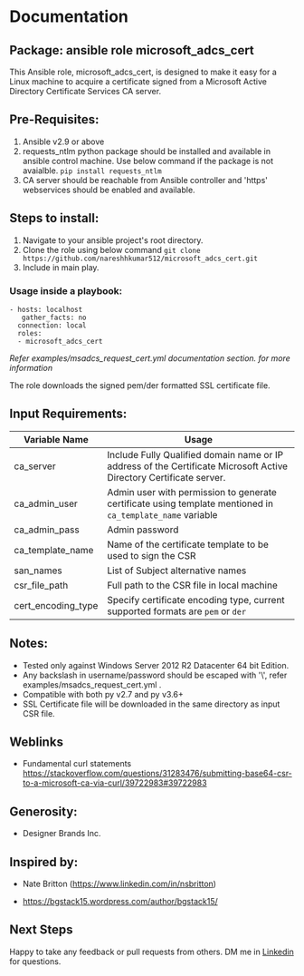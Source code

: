 # Documentation

## Package: ansible role microsoft_adcs_cert

This Ansible role, microsoft_adcs_cert, is designed to make it easy for a Linux machine to acquire a certificate signed from a Microsoft Active Directory Certificate Services CA server.

## Pre-Requisites:

 1. Ansible v2.9 or above
 2. requests_ntlm python package should be installed and available in ansible control machine. Use below command if the package is not avaialble.
        `pip install requests_ntlm`
 3. CA server should be reachable from Ansible controller and 'https' webservices should be enabled and available.

## Steps to install:

  1. Navigate to your ansible project's root directory. 
  2. Clone the role using below command
        `git clone https://github.com/nareshhkumar512/microsoft_adcs_cert.git`
  3. Include in main play.

### Usage inside a playbook:
```
- hosts: localhost
   gather_facts: no
  connection: local
  roles:
  - microsoft_adcs_cert
 ```
  _Refer examples/msadcs_request_cert.yml documentation section. for more information_

The role downloads the signed pem/der formatted SSL certificate file.

## Input Requirements:
|Variable Name| Usage |
|--|--|
|ca_server| Include Fully Qualified domain name or IP address of the Certificate Microsoft Active Directory Certificate server. |
| ca_admin_user |  Admin user with permission to generate certificate using template mentioned in `ca_template_name` variable |
|ca_admin_pass| Admin password |
|ca_template_name| Name of the certificate template to be used to sign the CSR |
|san_names| List of Subject alternative names |
|csr_file_path| Full path to the CSR file in local machine |
|cert_encoding_type| Specify certificate encoding type, current supported formats are `pem` or `der` |

## Notes:

- Tested only against Windows Server 2012 R2 Datacenter 64 bit Edition.
- Any backslash in username/password should be escaped with '\\', refer examples/msadcs_request_cert.yml .
- Compatible with both py v2.7 and py v3.6+
- SSL Certificate file will be downloaded in the same directory as input CSR file.


## Weblinks

* Fundamental curl statements https://stackoverflow.com/questions/31283476/submitting-base64-csr-to-a-microsoft-ca-via-curl/39722983#39722983

## Generosity:

- Designer Brands Inc.

## Inspired by:

- Nate Britton (https://www.linkedin.com/in/nsbritton)

- https://bgstack15.wordpress.com/author/bgstack15/

## Next Steps
Happy to take any feedback or pull requests from others. DM me in [Linkedin](https://www.linkedin.com/in/nareshhkumar512/) for questions.